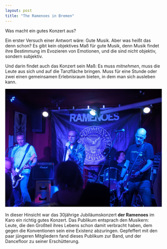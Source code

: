```yaml
---
layout: post
title: "The Ramenoes in Bremen"
---
```


Was macht ein gutes Konzert aus?

Ein erster Versuch einer Antwort wäre: Gute Musik. Aber was heißt das denn schon? Es gibt kein objektives Maß für gute Musik, denn Musik findet ihre Bestimmung im Evozieren von Emotionen, und die sind nicht objektiv, sondern subjektiv. 

Und darin findet auch das Konzert sein Maß: Es muss *mitnehmen*, muss die Leute aus sich und auf die Tanzfläche bringen. Muss für eine Stunde oder zwei einen gemeinsamen Erlebnisraum bieten, in dem man sich ausleben kann.

![The Ramenoes](/images/2024-06-15-the-ramenoes/the-ramenoes.jpg)

In dieser Hinsicht war das 30jährige Jubiläumskonzert **der Ramenoes** im Karo ein richtig gutes Konzert. Das Publikum entsprach den Musikern: Leute, die den Großteil ihres Lebens schon damit verbracht haben, dem gegen die Konventionen sein eine Existenz abzuringen. Gepfeffert mit den paar jüngeren Mitgliedern fand dieses Publikum zur Band, und der Dancefloor zu seiner Erschütterung.

